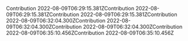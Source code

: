 Contribution 2022-08-09T06:29:15.381ZContribution 2022-08-09T06:29:15.381ZContribution 2022-08-09T06:29:15.381ZContribution 2022-08-09T06:32:04.300ZContribution 2022-08-09T06:32:04.300ZContribution 2022-08-09T06:32:04.300ZContribution 2022-08-09T06:35:10.456ZContribution 2022-08-09T06:35:10.456Z